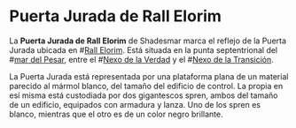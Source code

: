 # Puerta Jurada de Rall Elorim
La **Puerta Jurada de Rall Elorim** de Shadesmar marca el reflejo de la Puerta Jurada ubicada en #[Rall Elorim](locations/rall-elorim). Está situada en la punta septentrional del #[mar del Pesar](locations/sea-of-regret), entre el #[Nexo de la Verdad](locations/nexus-of-truth) y el #[Nexo de la Transición](locations/nexus-of-transition).

La Puerta Jurada está representada por una plataforma plana de un material parecido al mármol blanco, del tamaño del edificio de control. La propia en esí misma está custodiada por dos gigantescos spren, ambos del tamaño de un edificio, equipados con armadura y lanza. Uno de los spren es blanco, mientras que el otro es de un color negro brillante. 